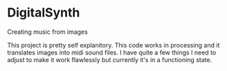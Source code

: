 # DigitalSynth
Creating music from images

  This project is pretty self explanitory. This code works in processing and it translates images into midi sound files.
I have quite a few things I need to adjust to make it work flawlessly but currently it's in a functioning state.
